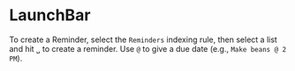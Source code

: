 # LaunchBar

To create a Reminder, select the `Reminders` indexing rule, then select a list and hit `␣` to create a reminder. Use `@` to give a due date (e.g., `Make beans @ 2 PM`).
